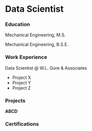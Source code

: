 # Data Scientist

### Education
Mechanical Engineering, M.S.

Mechanical Engineering, B.S.E.

### Work Experience
Data Scientist @ W.L. Gore & Associates 
- Project X
- Project Y
- Project Z

### Projects
**ABCD**

### Certifications
